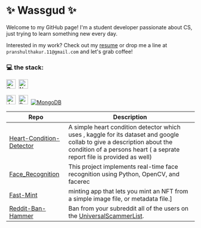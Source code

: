 #                                                              ✨ Wassgud ✨

Welcome to my GitHub page! I'm a student developer passionate about CS, just trying to learn something new every day.

Interested in my work? Check out my [resume](https://drive.google.com/file/d/1rrQxfAjuTFCllX4JHh1zR2XDxqh67xmZ/view?usp=sharing) or drop me a line at `pranshulthakur.11@gmail.com` and let's grab coffee!

### 💻 the stack: 
[<img src="https://img.shields.io/badge/-Python-3670A0?style=for-the-badge&logo=python&logoColor=ffdd54" alt="Python" title="Python" height="25"/>](https://www.python.org/)&nbsp;
[<img src="https://img.shields.io/badge/-NoSQL-4DB33D?style=for-the-badge&logo=mongodb&logoColor=white" alt="NoSQL" title="NoSQL" height="25"/>](https://www.mongodb.com/)

[<img src="https://img.shields.io/badge/java-%23ED8B00.svg?style=for-the-badge&logo=java&logoColor=white" alt="Java" title="Java" height="25"/>](https://www.java.com/en/)&nbsp;
[<img src="http://img.shields.io/badge/-Rust-f8642c?style=for-the-badge&logo=rust&logoColor=321d13" alt="Rust" title="Rust" height="25"/>](https://www.rust-lang.org/)&nbsp;
[![MongoDB](https://github.com/FransLopez/logo-images/blob/master/logos/mongodb.png)](https://www.mongodb.com/)

| Repo      | Description |
| ----------- | ----------- |
| [Heart-Condition-Detector](https://github.com/Pranshul-Thakur/Heart-Condition-Detector) | A simple heart condition detector which uses , kaggle for its dataset and google collab to give a description about the condition of a persons heart ( a seprate report file is provided as well)|
| [Face_Recognition](https://github.com/Pranshul-Thakur/Face_Recognition) | This project implements real-time face recognition using Python, OpenCV, and facerec|
| [Fast-Mint](https://github.com/Pranshul-Thakur/Fast-Mint) |minting app that lets you mint an NFT from a simple image file, or metadata file.]
| [Reddit-Ban-Hammer](https://github.com/Pranshul-Thakur/Reddit-Ban-Hammer) | Ban from your subreddit all of the users on the [UniversalScammerList](https://www.reddit.com/r/UniversalScammerList/wiki/banlist/). | 
<!--
